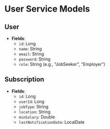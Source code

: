 # User Service Models

## User

- **Fields**:
  - `id`: Long
  - `name`: String
  - `email`: String
  - `password`: String
  - `role`: String (e.g., "JobSeeker", "Employer")

## Subscription

- **Fields**:
  - `id`: Long
  - `userId`: Long
  - `jobType`: String
  - `location`: String
  - `minSalary`: Double
  - `lastNotificationDate`: LocalDate
